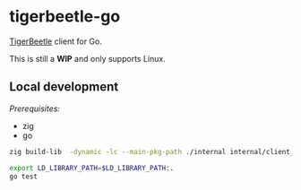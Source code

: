 # tigerbeetle-go
[TigerBeetle](https://github.com/coilhq/tigerbeetle) client for Go.

This is still a **WIP** and only supports Linux.


## Local development

*Prerequisites:*
- zig
- go

```sh
zig build-lib  -dynamic -lc --main-pkg-path ./internal internal/client_c/client_c.zig

export LD_LIBRARY_PATH=$LD_LIBRARY_PATH:.
go test
```